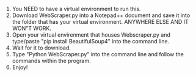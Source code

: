 1) You NEED to have a virtual environment to run this.
2) Download WebScraper.py into a Notepad++ document and save it into the folder that has your virtual environment. ANYWHERE ELSE AND IT WON"T WORK.
3) Open your virtual envirenment that houses Webscraper.py and type/paste "pip install BeautifulSoup4" into the command line.
4) Wait for it to download.
5) Type "Python WebScraper.py" into the command line and follow the commands within the program.
6) Enjoy!
